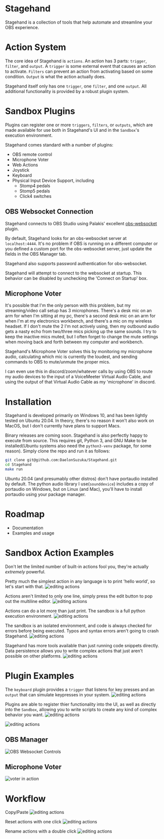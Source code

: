 # Stagehand

Stagehand is a collection of tools that help automate and streamline your OBS experience.

# Action System

The core idea of Stagehand is `actions`. An action has 3 parts: `trigger`, `filter`, and `output`. A `trigger` is some external event that causes an action to activate. `Filters` can prevent an action from activating based on some condition. `Output` is what the action actually does.

Stagehand itself only has one `trigger`, one `filter`, and one `output`. All additional functionality is provided by a robust plugin system.

# Sandbox Plugins

Plugins can register one or more `triggers`, `filters`, or `outputs`, which are made available for use both in Stagehand's UI and in the `Sandbox`'s execution environment.

Stagehand comes standard with a number of plugins:
- OBS remote control
- Microphone Voter
- Web Actions
- Joystick
- Keyboard
- Physical Input Device Support, including
  - Stomp4 pedals
  - Stomp5 pedals
  - Click4 switches


## OBS Websocket Connection

Stagehand connects to OBS Studio using Palakis' excellent [obs-websocket](https://github.com/Palakis/obs-websocket) plugin.

By default, Stagehand looks for an obs-websocket server at `localhost:4444`. It's no problem if OBS is running on a different computer or you defined a custom port for the obs-websocket server, just update the fields in the OBS Manager tab.

Stagehand also supports password authentication for obs-websocket.

Stagehand will attempt to connect to the websocket at startup. This behavior can be disabled by unchecking the 'Connect on Startup' box. 

## Microphone Voter

It's possible that I'm the only person with this problem, but my streaming/video call setup has 3 microphones. There's a desk mic on an arm for when I'm sitting at my pc, there's a second desk mic on an arm for when I'm at my electronics workbench, and there's a mic on my wireless headset. If I don't mute the 2 I'm not actively using, then my outbound audio gets a nasty echo from two/three mics picking up the same sounds. I try to keep the inactive mics muted, but I often forget to change the mute settings when moving back and forth between my computer and workbench.

Stagehand's Microphone Voter solves this by monitoring my microphone audio, calculating which mic is currently the loudest, and sending commands to OBS to mute/unmute the proper mics. 

I can even use this in discord/zoom/whatever calls by using OBS to route my audio devices to the input of a VoiceMeeter Virtual Audio Cable, and using the output of that Virtual Audio Cable as my 'microphone' in discord.

# Installation

Stagehand is developed primarily on Windows 10, and has been lightly tested on Ubuntu 20.04. In theory, there's no reason it won't also work on MacOS, but I don't currently have plans to support Macs. 

Binary releases are coming soon. Stagehand is also perfectly happy to execute from source. This requires git, Python 3, and GNU Make to be installed(Ubuntu systems also need the `python3-venv` package, for some reason). Simply clone the repo and run it as follows:

```bash
git clone git@github.com:DaelonSuzuka/Stagehand.git
cd Stagehand
make run
```

Ubuntu 20.04 (and presumably other distros) don't have portaudio installed by default. The python audio library I use(`sounddevice`) includes a copy of portaudio on Windows, but on Linux (and Mac), you'll have to install portaudio using your package manager.

# Roadmap

- Documentation
- Examples and usage

# Sandbox Action Examples

Don't let the limited number of built-in actions fool you, they're actually *extremely* powerful.

Pretty much the simplest action in any language is to print 'hello world', so let's start with that.
![editing actions](images/action_basic.gif)

Actions aren't limited to only one line, simply press the edit button to pop out the multiline editor.
![editing actions](images/action_multiline.gif)

Actions can do a lot more than just print. The sandbox is a full python execution environment.
![editing actions](images/action_for_loop.gif)

The sandbox is an isolated environment, and code is always checked for errors before being executed. Typos and syntax errors aren't going to crash Stagehand.
![editing actions](images/sandbox_validation.gif)

Stagehand has more tools available than just running code snippets directly. Data persistence allows you to write complex actions that just aren't possible on other platforms.
![editing actions](images/sandbox_persistence.gif)

# Plugin Examples

The `keyboard` plugin provides a `trigger` that listens for key presses and an `output` that can simulate keypresses in your system.
![editing actions](images/keyboard_plugin.gif)

Plugins are able to register thier functionality into the UI, as well as directly into the `Sandbox`, allowing you to write scripts to create any kind of complex behavior you want.
![editing actions](images/keyboard_sandbox.gif)


![editing actions](images/foot_pedal_plugin.gif)

## OBS Manager
![OBS Websocket Controls](images/obs_manager.png)

## Microphone Voter

![voter in action](images/voter_in_action.gif)

# Workflow
Copy/Paste
![editing actions](images/action_copy_paste.gif)

Reset actions with one click
![editing actions](images/action_reset.gif)

Rename actions with a double click
![editing actions](images/action_rename.gif)
